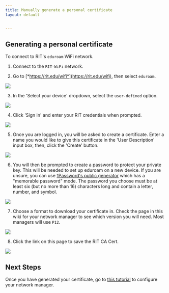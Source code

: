 ```yaml
---
title: Manually generate a personal certificate
layout: default


---
```

## Generating a personal certificate

To connect to RIT's `eduroam` WiFi network.

1. Connect to the `RIT-WiFi` network.

2. Go to [*https://rit.edu/wifi*](https://rit.edu/wifi), then select `eduroam`.

![](/assets/img/eduroam/wifi-page.png)

3. In the 'Select your device' dropdown, select the `user-defined` option.

![](/assets/img/eduroam/select-os.png)

4. Click 'Sign in' and enter your RIT credentials when prompted.

![](/assets/img/eduroam/start-user-cert.png)

5. Once you are logged in, you will be asked to create a certificate. Enter a name you would like to give this certificate in the 'User Description' input box, then, click the 'Create' button.

![](/assets/img/eduroam/create-user-cert.png)

6. You will then be prompted to create a password to protect your private key. This will be needed to set up eduroam on a new device. If you are unsure, you can use [1Password's public generator](https://1password.com/password-generator/?) which has a "memorable password" mode. The password you choose must be at least six (but no more than 16) characters long and contain a letter, number, and symbol.

![](/assets/img/eduroam/password.png)

7. Choose a format to download your certificate in. Check the page in this wiki for your network manager to see which version you will need. Most managers will use `P12`.

![](/assets/img/eduroam/cert-download.png)

8. Click the link on this page to save the RIT CA Cert.

![](/assets/img/eduroam/root-ca.png)

## Next Steps

Once you have generated your certificate, go to [this tutorial](./eduroam) to configure your network manager.
